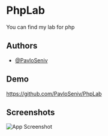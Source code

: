 # PhpLab

You can find my lab for php

## Authors

- [@PavloSeniv](https://github.com/PavloSeniv)

## Demo

https://github.com/PavloSeniv/PhpLab

## Screenshots

![App Screenshot](https://via.placeholder.com/468x300?text=App+Screenshot+Here)
